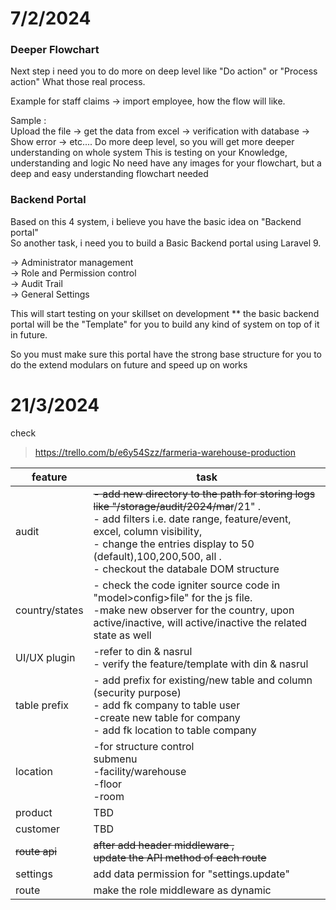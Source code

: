 # 7/2/2024
### Deeper Flowchart
Next step i need you to do more on deep level like "Do action" or "Process action" What those real process.  
  
Example for staff claims -> import employee, how the flow will like.  
  
Sample :  
Upload the file -> get the data from excel -> verification with database -> Show error -> etc....
Do more deep level, so you will get more deeper understanding on whole system
This is testing on your Knowledge, understanding and logic
No need have any images for your flowchart, but a deep and easy understanding flowchart needed
### Backend Portal
Based on this 4 system, i believe you have the basic idea on "Backend portal"  
So another task, i need you to build a Basic Backend portal using Laravel 9.  
  
-> Administrator management  
-> Role and Permission control  
-> Audit Trail  
-> General Settings

This will start testing on your skillset on development
** the basic backend portal will be the "Template" for you to build any kind of system on top of it in future.  
  
So you must make sure this portal have the strong base structure for you to do the extend modulars on future and speed up on works
# 21/3/2024

check
>https://trello.com/b/e6y54Szz/farmeria-warehouse-production

| feature        | task                                                                                                                                                                                                                                                                                    |
| -------------- | --------------------------------------------------------------------------------------------------------------------------------------------------------------------------------------------------------------------------------------------------------------------------------------- |
| audit          | ~~- add new directory to the path for storing logs like "/storage/audit/2024/mar~~/21" .  <br>- add filters i.e. date range, feature/event, excel, column visibility, <br>- change the entries display to 50 (default),100,200,500, all .<br>- checkout the databale DOM structure <br> |
| country/states | - check the code igniter source code in "model>config>file" for the js file.<br>-make new observer for the country, upon active/inactive, will active/inactive the related state as well                                                                                                |
| UI/UX plugin   | -refer to din & nasrul<br>- verify the feature/template with din & nasrul                                                                                                                                                                                                               |
| table prefix   | - add prefix for existing/new table and column (security purpose)<br>- add fk company to table user<br>-create new table for company<br>- add fk location to table company                                                                                                              |
| location       | -for structure control<br>submenu<br>-facility/warehouse <br>-floor<br>-room<br>                                                                                                                                                                                                        |
| product        | TBD                                                                                                                                                                                                                                                                                     |
| customer       | TBD                                                                                                                                                                                                                                                                                     |
| ~~route api~~  | ~~after add header middleware , <br>update the API method of each route~~                                                                                                                                                                                                               |
| settings       | add data permission for "settings.update"                                                                                                                                                                                                                                               |
| route          | make the role middleware as dynamic                                                                                                                                                                                                                                                     |
